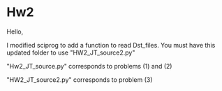 # Hw2

Hello, 


I modified sciprog to add a function to read Dst_files. You must have this updated folder to use "HW2_JT_source2.py"

"Hw2_JT_source.py" corresponds to problems (1) and (2)

"HW2_JT_source2.py" corresponds to problem (3)
